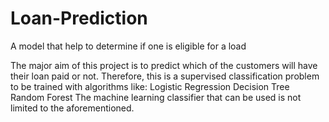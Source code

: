# Loan-Prediction
A model that help to determine if one is eligible  for a load

 The major aim of this project is to predict which of the customers will have their loan paid or not. 
 Therefore, this is a supervised classification problem to be trained with algorithms like:
Logistic Regression
Decision Tree
Random Forest
The machine learning classifier that can be used is not limited to the aforementioned. 

